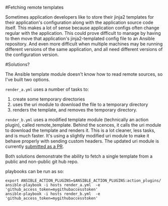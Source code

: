 #Fetching remote templates

Sometimes application developers like to store their jinja2 templates for their application's configuration along with the application source code itself.  This makes a lot of sense because application configs often change regular with the application.  This could prove difficult to manage by having to then move that application's jinja2-templated config file to an Ansible repository.  And even more difficult when multiple machines may be running different versions of the same application, and all need different versions of the configuration version.


#Solutions?

The Ansible template module doesn't know how to read remote sources, so I've built two options.

`render_a.yml` uses a number of tasks to:

1. create some temporary directories
2. uses the uri module to download the file to a temporary directory
3. renders the template, and removes the temporary directory.

`render_b.yml` uses a modified template module (technically an action plugin), called remote_template.  Behind the scences, it calls the uri module to download the template and renders it.  This is a lot cleaner, less tasks, and is much faster.  It's using a slightly modified uri module to make it behave properly with sending custom headers.  The updated uri module is currently [submitted as a PR](https://github.com/ansible/ansible-modules-core/pull/1789).


Both solutions demonstrate the ability to fetch a single template from a public and non-public git hub repo.  


playbooks can be run as so:

```
export ANSIBLE_ACTION_PLUGINS=$ANSIBLE_ACTION_PLUGINS:action_plugins/
ansible-playbook -i hosts render_a.yml  -e 'github_access_token=mygithubaccesstoken'
ansible-playbook -i hosts render_b.yml  -e 'github_access_token=mygithubaccesstoken'
```